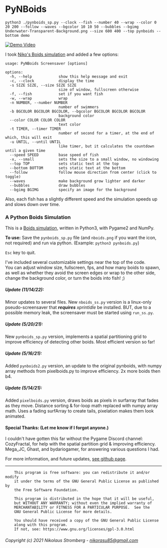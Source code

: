 # PyNBoids

`python3 ./pynboids_sp.py --clock --fish --number 40 --wrap --color 0 20 200 --follow --waves --bgcolor 10 10 50 --bubbles --bgimg Underwater-Transparent-Background.png --size 600 400 --top pynboids --bottom demo`

[![Demo Video](https://github.com/chrislee35/PyNBoids/raw/refs/heads/main/pynboids.gif)](https://github.com/chrislee35/PyNBoids/raw/refs/heads/main/pynboids.mp4 "Demo Video")

I took [Niko's Boids simulation](https://github.com/Nikorasu/PyNBoids) and added a few options:
```
usage: PyNBoids Screensaver [options]

options:
  -h, --help            show this help message and exit
  -c, --clock           display the time
  -s SIZE SIZE, --size SIZE SIZE
                        size of window, fullscreen otherwise
  -f, --fish            set if you want fish
  -w, --wrap            wrap
  -n NUMBER, --number NUMBER
                        number of swimmers
  -b BGCOLOR BGCOLOR BGCOLOR, --bgcolor BGCOLOR BGCOLOR BGCOLOR
                        background color
  --color COLOR COLOR COLOR
                        text color
  -t TIMER, --timer TIMER
                        number of second for a timer, at the end of which, this will exit
  -u UNTIL, --until UNTIL
                        like timer, but it calculates the countdown until a given time
  --speed SPEED         base speed of fish
  -x, --small           sets the size to a small window, no windowing
  --top TOP             sets static text at the top
  --bottom BOTTOM       sets static text at the bottom
  --follow              follow mouse direction from center (click to toggle)
  --waves               make background grow lighter and darker
  --bubbles             draw bubbles
  --bgimg BGIMG         specify an image for the background
```

Also, each fish has a slightly different speed and the simulation speeds up and slows down over time.


### A Python Boids Simulation
This is a [Boids simulation](https://en.wikipedia.org/wiki/Boids "Wikipedia"),
written in Python3, with Pygame2 and NumPy.

**To use:** Save the `pynboids_sp.py` file (and `nboids.png` if you want the
icon, not required) and run via python. (Example: `python3 pynboids.py`)

`Esc` key to quit.

I've included several customizable settings near the top of the code.  
You can adjust window size, fullscreen, fps, and how many boids to spawn,
as well as whether they avoid the screen edges or wrap to the other side,
change the background color, or turn the boids into fish! ;)

##### Update (11/14/22):
Minor updates to several files. New `nboids_ss.py` version is a linux-only
pseudo-screensaver that **_requires_** _xprintidle_ be installed. BUT, due
to a possible memory leak, the screensaver must be started using `run_ss.py`.

##### Update (5/20/21):
New `pynboids_sp.py` version, implements a spatial partitioning grid to
improve efficiency of detecting other boids. Most efficient version so far!

##### Update (5/16/21):
Added `pynboids2.py` version, an update to the original pynboids, with numpy
array methods from pixelboids.py to improve efficiency. 2x more boids then b4.

##### Update (5/14/21):
Added `pixelboids.py` version, draws boids as pixels in surfarray that fades
as they move. Distance sorting & for-loop math replaced with numpy array math.
Uses a fading surfArray to create tails, pixelation makes them look animated.

#### Special Thanks:  (Let me know if I forgot anyone.)
I couldn't have gotten this far without the Pygame Discord channel:  
CozyFractal, for help with the spatial partition grid & improving efficiency.  
Mega_JC, Ghast, and bydariogamer, for answering various questions I had.

For more information, and future updates,
[see github page](https://github.com/Nikorasu/PyNBoids "PyNBoids").

---

        This program is free software: you can redistribute it and/or modify
        it under the terms of the GNU General Public License as published by
        the Free Software Foundation.

        This program is distributed in the hope that it will be useful,
        but WITHOUT ANY WARRANTY; without even the implied warranty of
        MERCHANTABILITY or FITNESS FOR A PARTICULAR PURPOSE.  See the
        GNU General Public License for more details.

        You should have received a copy of the GNU General Public License
        along with this program.
        If not, see: https://www.gnu.org/licenses/gpl-3.0.html

###### Copyright (c) 2021  Nikolaus Stromberg - nikorasu85@gmail.com
